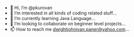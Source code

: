 - 👋 Hi, I’m @pkurovan
- 👀 I’m interested in all kinds of coding related stuff...
- 🌱 I’m currently learning Java Language...
- 💞️ I’m looking to collaborate on beginner level projects...
- 📫 How to reach me dwightjohnivan.paner@yahoo.com...

<!---
pkurovan/pkurovan is a ✨ special ✨ repository because its `README.md` (this file) appears on your GitHub profile.
You can click the Preview link to take a look at your changes.
--->
